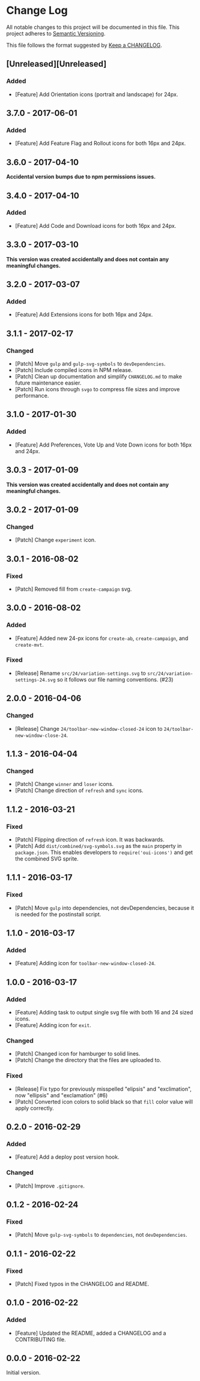 # Change Log
All notable changes to this project will be documented in this file.
This project adheres to [Semantic Versioning](http://semver.org/).

This file follows the format suggested by [Keep a CHANGELOG](https://github.com/olivierlacan/keep-a-changelog).

## [Unreleased][Unreleased]
### Added
- [Feature] Add Orientation icons (portrait and landscape) for 24px.

## 3.7.0 - 2017-06-01
### Added
- [Feature] Add Feature Flag and Rollout icons for both 16px and 24px.

## 3.6.0 - 2017-04-10
__Accidental version bumps due to npm permissions issues.__

## 3.4.0 - 2017-04-10
### Added
- [Feature] Add Code and Download icons for both 16px and 24px.

## 3.3.0 - 2017-03-10
__This version was created accidentally and does not contain any meaningful changes.__

## 3.2.0 - 2017-03-07
### Added
- [Feature] Add Extensions icons for both 16px and 24px.

## 3.1.1 - 2017-02-17
### Changed
- [Patch] Move `gulp` and `gulp-svg-symbols` to `devDependencies`.
- [Patch] Include compiled icons in NPM release.
- [Patch] Clean up documentation and simplify `CHANGELOG.md` to make future maintenance easier.
- [Patch] Run icons through `svgo` to compress file sizes and improve performance.

## 3.1.0 - 2017-01-30
### Added
- [Feature] Add Preferences, Vote Up and Vote Down icons for both 16px and 24px.

## 3.0.3 - 2017-01-09
__This version was created accidentally and does not contain any meaningful changes.__

## 3.0.2 - 2017-01-09
### Changed
- [Patch] Change `experiment` icon.

## 3.0.1 - 2016-08-02
### Fixed
- [Patch] Removed fill from `create-campaign` svg.

## 3.0.0 - 2016-08-02
### Added
- [Feature] Added new 24-px icons for `create-ab`, `create-campaign`, and `create-mvt`.

### Fixed
- [Release] Rename `src/24/variation-settings.svg` to `src/24/variation-settings-24.svg` so it follows our file naming conventions. (#23)

## 2.0.0 - 2016-04-06
### Changed
- [Release] Change `24/toolbar-new-window-closed-24` icon to `24/toolbar-new-window-close-24`.

## 1.1.3 - 2016-04-04
### Changed
- [Patch] Change `winner` and `loser` icons.
- [Patch] Change direction of `refresh` and `sync` icons.

## 1.1.2 - 2016-03-21
### Fixed
- [Patch] Flipping direction of `refresh` icon. It was backwards.
- [Patch] Add `dist/combined/svg-symbols.svg` as the `main` property in `package.json`. This enables developers to `require('oui-icons')` and get the combined SVG sprite.

## 1.1.1 - 2016-03-17
### Fixed
- [Patch] Move `gulp` into dependencies, not devDependencies, because it is needed for the postinstall script.

## 1.1.0 - 2016-03-17
### Added
- [Feature] Adding icon for `toolbar-new-window-closed-24`.

## 1.0.0 - 2016-03-17
### Added
- [Feature] Adding task to output single svg file with both 16 and 24 sized icons.
- [Feature] Adding icon for `exit`.

### Changed
- [Patch] Changed icon for hamburger to solid lines.
- [Patch] Change the directory that the files are uploaded to.

### Fixed
- [Release] Fix typo for previously misspelled "elipsis" and "exclimation", now "ellipsis" and "exclamation" (#6)
- [Patch] Converted icon colors to solid black so that `fill` color value will apply correctly.

## 0.2.0 - 2016-02-29
### Added
- [Feature] Add a deploy post version hook.

### Changed
- [Patch] Improve `.gitignore`.

## 0.1.2 - 2016-02-24
### Fixed
- [Patch] Move `gulp-svg-symbols` to `dependencies`, not `devDependencies`.

## 0.1.1 - 2016-02-22
### Fixed
- [Patch] Fixed typos in the CHANGELOG and README.

## 0.1.0 - 2016-02-22
### Added
- [Feature] Updated the README, added a CHANGELOG and a CONTRIBUTING file.

## 0.0.0 - 2016-02-22
Initial version.
